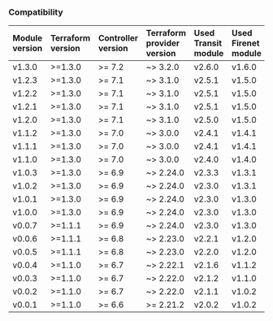 ### Compatibility
| Module version | Terraform version | Controller version | Terraform provider version | Used Transit module | Used Firenet module |
| :------------- | :---------------- | :----------------- | :------------------------- | :------------------ | :------------------ |
| v1.3.0         | >=1.3.0           | >= 7.2             | ~> 3.2.0                   | v2.6.0              | v1.6.0              |
| v1.2.3         | >=1.3.0           | >= 7.1             | ~> 3.1.0                   | v2.5.1              | v1.5.0              |
| v1.2.2         | >=1.3.0           | >= 7.1             | ~> 3.1.0                   | v2.5.1              | v1.5.0              |
| v1.2.1         | >=1.3.0           | >= 7.1             | ~> 3.1.0                   | v2.5.1              | v1.5.0              |
| v1.2.0         | >=1.3.0           | >= 7.1             | ~> 3.1.0                   | v2.5.0              | v1.5.0              |
| v1.1.2         | >=1.3.0           | >= 7.0             | ~> 3.0.0                   | v2.4.1              | v1.4.1              |
| v1.1.1         | >=1.3.0           | >= 7.0             | ~> 3.0.0                   | v2.4.1              | v1.4.1              |
| v1.1.0         | >=1.3.0           | >= 7.0             | ~> 3.0.0                   | v2.4.0              | v1.4.0              |
| v1.0.3         | >=1.3.0           | >= 6.9             | ~> 2.24.0                  | v2.3.3              | v1.3.1              |
| v1.0.2         | >=1.3.0           | >= 6.9             | ~> 2.24.0                  | v2.3.0              | v1.3.1              |
| v1.0.1         | >=1.3.0           | >= 6.9             | ~> 2.24.0                  | v2.3.0              | v1.3.0              |
| v1.0.0         | >=1.3.0           | >= 6.9             | ~> 2.24.0                  | v2.3.0              | v1.3.0              |
| v0.0.7         | >=1.1.1           | >= 6.9             | ~> 2.24.0                  | v2.3.0              | v1.3.0              |
| v0.0.6         | >=1.1.1           | >= 6.8             | ~> 2.23.0                  | v2.2.1              | v1.2.0              |
| v0.0.5         | >=1.1.1           | >= 6.8             | ~> 2.23.0                  | v2.2.0              | v1.2.0              |
| v0.0.4         | >=1.1.0           | >= 6.7             | ~> 2.22.1                  | v2.1.6              | v1.1.2              |
| v0.0.3         | >=1.1.0           | >= 6.7             | ~> 2.22.0                  | v2.1.2              | v1.1.0              |
| v0.0.2         | >=1.1.0           | >= 6.7             | ~> 2.22.0                  | v2.1.1              | v1.0.2              |
| v0.0.1         | >=1.1.0           | >= 6.6             | >= 2.21.2                  | v2.0.2              | v1.0.2              |
